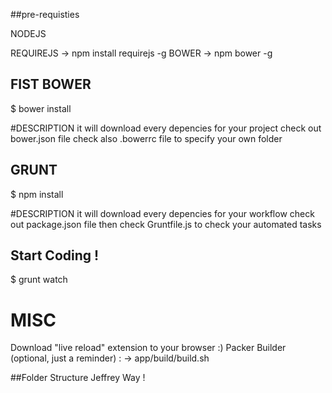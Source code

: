 ##pre-requisties

NODEJS 

REQUIREJS -> npm install requirejs -g
BOWER -> npm bower -g




## FIST BOWER

$ bower install



#DESCRIPTION
it will download every depencies for your project
check out bower.json file
check also .bowerrc file to specify your own folder

## GRUNT 

$ npm install 

#DESCRIPTION
it will download every depencies for your workflow
check out package.json file
then check Gruntfile.js to check your automated tasks


## Start Coding !

$ grunt watch


# MISC
Download "live reload" extension to your browser :)
Packer Builder (optional, just a reminder) : -> app/build/build.sh



##Folder Structure  Jeffrey Way !